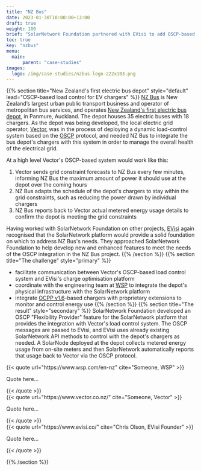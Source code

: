 ```yaml
---
title: "NZ Bus"
date: 2023-01-30T10:00:00+13:00
draft: true
weight: 100
brief: "SolarNetwork Foundation partnered with EVisi to add OSCP-based load control capabilities to the chargers at New Zealand's first electric bus depot."
toc: true
key: "nzbus"
menu:
  main:
      parent: "case-studies"
images:
  logo: /img/case-studies/nzbus-logo-222x103.png
---
```

{{% section  title="New Zealand's first electric bus depot" style="default" lead="OSCP-based load control for EV chargers" %}}
[NZ Bus](https://www.nzbus.co.nz/) is New Zealand’s largest urban public transport business and operator of metropolitan bus services, and operates [New Zealand's first electric bus depot](https://www.1news.co.nz/2022/11/14/aucklands-eastern-bays-welcome-35-new-electric-buses/), in Panmure, Auckland. The depot houses 35 electric buses with 18 chargers. As the depot was being developed, the local electric grid operator, [Vector](https://www.vector.co.nz/), was in the process of deploying a dynamic load-control system based on the [OSCP](https://www.openchargealliance.org/protocols/oscp-20/) protocol, and needed NZ Bus to integrate the bus depot's chargers with this system in order to manage the overall health of the electrical grid.

At a high level Vector's OSCP-based system would work like this:

 1. Vector sends grid constraint forecasts to NZ Bus every few minutes, informing NZ Bus the maximum amount of power it should use at the depot over the coming hours
 2. NZ Bus adapts the schedule of the depot's chargers to stay within the grid constraints, such as reducing the power drawn by individual chargers
 3. NZ Bus reports back to Vector actual metered energy usage details to confirm the depot is meeting the grid constraints

Having worked with SolarNetwork Foundation on other projects, [EVisi](https://www.evisi.co/) again
recognised that the SolarNetwork platform would provide a solid foundation on which to address NZ Bus's needs. They approached SolarNetwork Foundation to help develop new
and enhanced features to meet the needs of the OSCP integration in the NZ Bus project.
{{% /section %}}
{{% section  title="The challenge" style="primary" %}}
 * facilitate communication between Vector's OSCP-based load control system and EVisi's charge optimisation platform
 * coordinate with the engineering team at [WSP](https://www.wsp.com/en-nz) to integrate the depot's physical infrastructure with the SolarNetwork platform 
 * integrate [OCPP v1.6](https://www.openchargealliance.org/protocols/ocpp-16/)-based chargers with proprietary extensions to monitor and control energy use
{{% /section %}}
{{% section  title="The result" style="secondary" %}}
SolarNetwork Foundation developed an OSCP "Flexibility Provider" feature for the SolarNetwork platform that provides the integration with Vector's load control system. The OSCP messages are passed to EVisi, and EVisi uses already existing SolarNetwork API methods to control with the depot's chargers as needed. A SolarNode deployed at the depot collects metered energy usage from on-site meters and then SolarNetwork automatically reports that usage back to Vector via the OSCP protocol.

<div class="uk-grid uk-child-width-1-3@s uk-grid-match" uk-grid>
  <div>
<div class="uk-card uk-card-secondary uk-card-body">
{{< quote url="https://www.wsp.com/en-nz" cite="Someone, WSP" >}}
<p>Quote here...</p>
{{< /quote >}}
</div>
  </div>
    <div>
<div class="uk-card uk-card-secondary uk-card-body">
{{< quote url="https://www.vector.co.nz/" cite="Someone, Vector" >}}
<p>Quote here...</p>
{{< /quote >}}
</div>
  </div>
  <div>
  <div class="uk-card uk-card-secondary uk-card-body">
  {{< quote url="https://www.evisi.co/" cite="Chris Olson, EVisi Founder" >}}
  <p>Quote here...</p>
  {{< /quote >}}
  </div>
    </div>
</div>



{{% /section %}}
